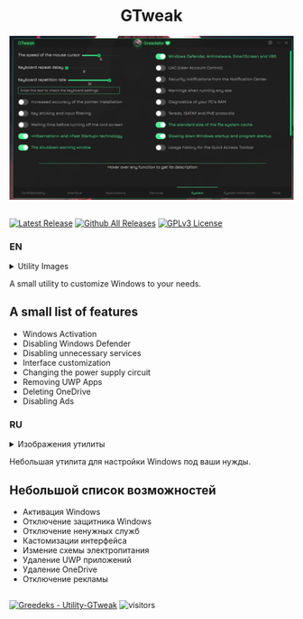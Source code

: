 <h1 align="center"> GTweak </h1>

![Logo](https://github.com/Greedeks/-GTweak-/blob/main/ImageEN/System.png)
##
[![Latest Release](https://img.shields.io/github/v/release/Greedeks/Utility-GTweak?style=for-the-badge&color=%23D21E61)](https://github.com/Greedeks/Utility-GTweak/releases/latest)
[![Github All Releases](https://img.shields.io/github/downloads/Greedeks/Utility-GTweak/total.svg?style=for-the-badge&color=%231EB1D2)](https://github.com/Greedeks/Utility-GTweak/releases/latest)
[![GPLv3 License](https://img.shields.io/badge/License-GPL%20v3-yellow.svg?style=for-the-badge&color=green)](https://github.com/Greedeks/-GTweak-/blob/main/LICENSE)


### EN
<details>
  <summary>Utility Images</summary>
  <img src="ttps://github.com/Greedeks/-GTweak-/blob/main/ImageEN/Apps.png"/>
  <img src="https://github.com/Greedeks/-GTweak-/blob/main/ImageEN/Interface.png"/>
  <img src="https://github.com/Greedeks/-GTweak-/blob/main/ImageEN/System.png"/>
</details>

 A small utility to customize Windows to your needs.

## A small list of features
- Windows Activation
- Disabling Windows Defender
- Disabling unnecessary services
- Interface customization
- Changing the power supply circuit
- Removing UWP Apps
- Deleting OneDrive
- Disabling Ads


### RU
<details>
  <summary>Изображения утилиты</summary>
  <img src="ttps://github.com/Greedeks/-GTweak-/blob/main/ImageRU/Apps.png"/>
  <img src="https://github.com/Greedeks/-GTweak-/blob/main/ImageRU/Interface.png"/>
  <img src="https://github.com/Greedeks/-GTweak-/blob/main/ImageRU/System.png"/>
</details>

Небольшая утилита для настройки Windows под ваши нужды.

## Небольшой список возможностей
- Активация Windows
- Отключение защитника Windows
- Отключение ненужных служб
- Кастомизации интерфейса
- Измение схемы электропитания
- Удаление UWP приложений
- Удаление OneDrive
- Отключение рекламы

##

[![Greedeks - Utility-GTweak](https://img.shields.io/static/v1?label=Greedeks&message=Utility-GTweak&color=white&logo=github)](https://github.com/Greedeks/Utility-GTweak "Go to GitHub repo") 
![visitors](https://visitor-badge.laobi.icu/badge?page_id=Greedeks.Utility-GTweak)
